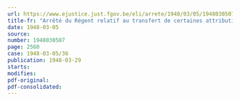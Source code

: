 ```yaml
---
url: https://www.ejustice.just.fgov.be/eli/arrete/1948/03/05/1948030507/justel
title-fr: "Arrêté du Régent relatif au transfert de certaines attributions en matière d'électricité"
date: 1948-03-05
source:
number: 1948030507
page: 2560
case: 1948-03-05/36
publication: 1948-03-29
starts:
modifies:
pdf-original:
pdf-consolidated:
---
```


